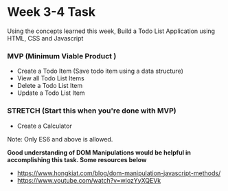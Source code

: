 # Week 3-4 Task

Using the concepts learned this week, Build a Todo List Application using HTML, CSS and Javascript


### MVP (Minimum Viable Product )
- Create a Todo Item (Save todo item using a data structure)
- View all Todo List Items
- Delete a Todo List Item
- Update a Todo List Item

### STRETCH (Start this when you're done with MVP)
- Create a Calculator


Note: Only ES6 and above is allowed.

**Good understanding of DOM Manipulations would be helpful in accomplishing this task. Some resources below**
- https://www.hongkiat.com/blog/dom-manipulation-javascript-methods/
- https://www.youtube.com/watch?v=wiozYyXQEVk